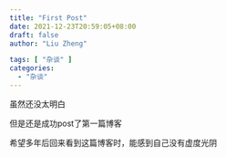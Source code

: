 ```yaml
---
title: "First Post"
date: 2021-12-23T20:59:05+08:00
draft: false
author: "Liu Zheng"

tags: [ "杂谈" ]
categories: 
  - "杂谈"
---
```


虽然还没太明白 

但是还是成功post了第一篇博客

希望多年后回来看到这篇博客时，能感到自己没有虚度光阴
